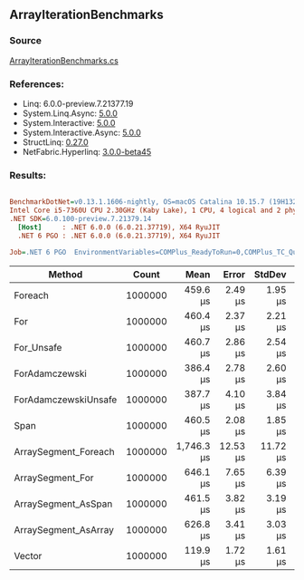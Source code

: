 ﻿## ArrayIterationBenchmarks

### Source
[ArrayIterationBenchmarks.cs](../NetFabric.Hyperlinq.Benchmarks/Benchmarks/ArrayIterationBenchmarks.cs)

### References:
- Linq: 6.0.0-preview.7.21377.19
- System.Linq.Async: [5.0.0](https://www.nuget.org/packages/System.Linq.Async/5.0.0)
- System.Interactive: [5.0.0](https://www.nuget.org/packages/System.Interactive/5.0.0)
- System.Interactive.Async: [5.0.0](https://www.nuget.org/packages/System.Interactive.Async/5.0.0)
- StructLinq: [0.27.0](https://www.nuget.org/packages/StructLinq/0.27.0)
- NetFabric.Hyperlinq: [3.0.0-beta45](https://www.nuget.org/packages/NetFabric.Hyperlinq/3.0.0-beta45)

### Results:
``` ini

BenchmarkDotNet=v0.13.1.1606-nightly, OS=macOS Catalina 10.15.7 (19H1323) [Darwin 19.6.0]
Intel Core i5-7360U CPU 2.30GHz (Kaby Lake), 1 CPU, 4 logical and 2 physical cores
.NET SDK=6.0.100-preview.7.21379.14
  [Host]     : .NET 6.0.0 (6.0.21.37719), X64 RyuJIT
  .NET 6 PGO : .NET 6.0.0 (6.0.21.37719), X64 RyuJIT

Job=.NET 6 PGO  EnvironmentVariables=COMPlus_ReadyToRun=0,COMPlus_TC_QuickJitForLoops=1,COMPlus_TieredPGO=1  Runtime=.NET 6.0  

```
|               Method |   Count |       Mean |    Error |   StdDev |        Ratio | RatioSD | Allocated |
|--------------------- |-------- |-----------:|---------:|---------:|-------------:|--------:|----------:|
|              Foreach | 1000000 |   459.6 μs |  2.49 μs |  1.95 μs |     baseline |         |      13 B |
|                  For | 1000000 |   460.4 μs |  2.37 μs |  2.21 μs | 1.00x slower |   0.01x |         - |
|           For_Unsafe | 1000000 |   460.7 μs |  2.86 μs |  2.54 μs | 1.00x slower |   0.00x |         - |
|       ForAdamczewski | 1000000 |   386.4 μs |  2.78 μs |  2.60 μs | 1.19x faster |   0.01x |         - |
| ForAdamczewskiUnsafe | 1000000 |   387.7 μs |  4.10 μs |  3.84 μs | 1.18x faster |   0.01x |         - |
|                 Span | 1000000 |   460.5 μs |  2.08 μs |  1.85 μs | 1.00x slower |   0.01x |         - |
| ArraySegment_Foreach | 1000000 | 1,746.3 μs | 12.53 μs | 11.72 μs | 3.80x slower |   0.02x |       1 B |
|     ArraySegment_For | 1000000 |   646.1 μs |  7.65 μs |  6.39 μs | 1.41x slower |   0.01x |         - |
|  ArraySegment_AsSpan | 1000000 |   461.5 μs |  3.82 μs |  3.19 μs | 1.00x slower |   0.01x |       1 B |
| ArraySegment_AsArray | 1000000 |   626.8 μs |  3.41 μs |  3.03 μs | 1.36x slower |   0.01x |       1 B |
|               Vector | 1000000 |   119.9 μs |  1.72 μs |  1.61 μs | 3.83x faster |   0.06x |         - |
